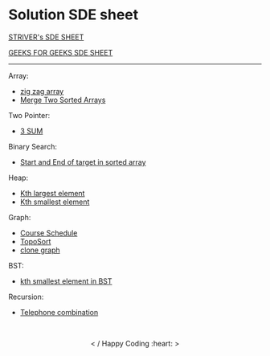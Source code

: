 <h1> Solution SDE sheet </h1>

 [STRIVER's SDE SHEET](https://docs.google.com/document/d/1SM92efk8oDl8nyVw8NHPnbGexTS9W-1gmTEYfEurLWQ/edit) 
 
 [GEEKS FOR GEEKS SDE SHEET](https://www.geeksforgeeks.org/must-do-coding-questions-for-companies-like-amazon-microsoft-adobe/) 
<hr>
<!-- total solution count = 153 -->
Array:
<br>

- [zig zag array](https://github.com/saket349/SDE/blob/main/Day1_array/zig%20zag%20array.md)
- [Merge Two Sorted Arrays](https://github.com/saket349/SDE/tree/main/Day1_array/merge%20two%20sorted%20arrays)

Two Pointer:

- [3 SUM](https://github.com/saket349/SDE/blob/a5d74a65327bd9a3274794e81e3891d3c411c58b/TwoPointer/3sum.md)

Binary Search:

- [Start and End of target in sorted array](https://github.com/saket349/SDE/blob/main/divideNconqure/First%20and%20Last%20of%20element%20in%20Sorted%20Array.md)

Heap:

- [Kth largest element](https://github.com/saket349/SDE/blob/main/heap/kth%20largest%20element.md)
- [Kth smallest element](https://github.com/saket349/SDE/blob/main/heap/kth%20smallest%20element.cpp)

Graph:

- [Course Schedule](https://github.com/saket349/SDE/blob/main/Graph/Course%20Schedule%20using%20TopoSort.md)
- [TopoSort](https://github.com/saket349/SDE/blob/main/Graph/topoSortAlgo.md)
- [clone graph](https://github.com/saket349/SDE/blob/main/Graph/clone%20graph%20%20dfs.cpp)

BST:

- [kth smallest element in BST](https://github.com/saket349/SDE/blob/main/BST/Kth%20smallest%20element%20in%20BST.md)

Recursion:

- [Telephone combination](https://github.com/saket349/SDE/blob/main/recursion/telephone%20combination.md)

<br>
<p align="center"> < / Happy Coding :heart: > </p>
